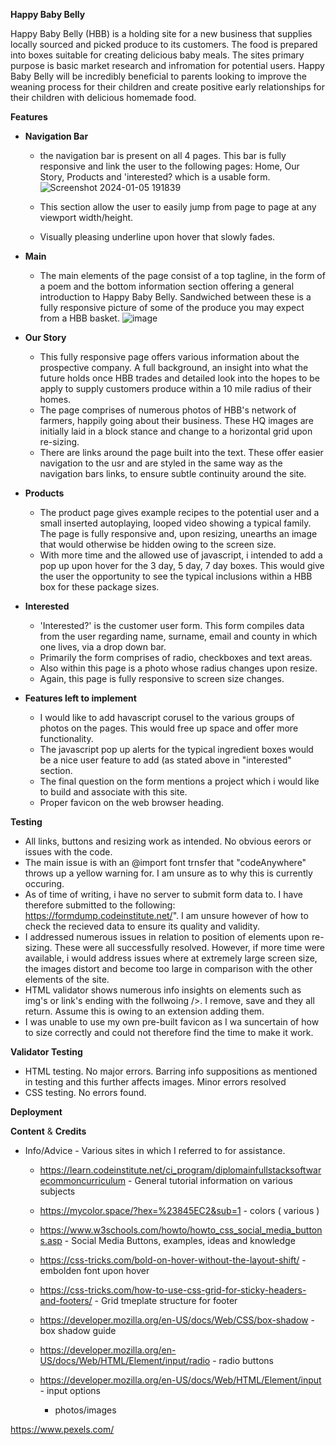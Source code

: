 **Happy Baby Belly**

Happy Baby Belly (HBB) is a holding site for a new business that supplies locally sourced and picked produce to its customers. The food is prepared into boxes suitable for creating delicious baby meals. The sites primary purpose is basic market research and infromation for potential users. Happy Baby Belly will be incredibly beneficial to parents looking to improve the weaning process for their children and create positive early relationships for their children with delicious homemade food.

**Features**

* **Navigation Bar**
  - the navigation bar is present on all 4 pages. This bar is fully responsive and link the user to the following pages: Home, Our Story, Products and 'interested? which is a usable form.![Screenshot 2024-01-05 191839](https://github.com/SamYatesSmith/BabyFoodBoxes/assets/109161693/7d18eac0-737b-471a-abaf-2f6d8be42539)
  
  - This section allow the user to easily jump from page to page at any viewport width/height.

  - Visually pleasing underline upon hover that slowly fades.

* **Main**

  - The main elements of the page consist of a top tagline, in the form of a poem and the bottom information section offering a general introduction to Happy Baby Belly.  Sandwiched between these is a fully responsive picture of some of the produce you may expect from a HBB basket. 
![image](https://github.com/SamYatesSmith/BabyFoodBoxes/assets/109161693/7a54cadb-f622-462a-8bc2-1d2d46da3340)

* **Our Story**
  - This fully responsive page offers various information about the prospective company.  A full background, an insight into what the future holds once HBB trades and detailed look into the hopes to be apply to supply customers produce within a 10 mile radius of their homes. 
  - The page comprises of numerous photos of HBB's network of farmers, happily going about their business.  These HQ images are initially laid in a block stance and change to a horizontal grid upon re-sizing.
  - There are links around the page built into the text.  These offer easier navigation to the usr and are styled in the same way as the navigation bars links, to ensure subtle continuity around the site.

* **Products**
  - The product page gives example recipes to the potential user and a small inserted autoplaying, looped video showing a typical family. The page is fully responsive and, upon resizing, unearths an image that would otherwise be hidden owing to the screen size.
  - With more time and the allowed use of javascript, i intended to add a pop up upon hover for the 3 day, 5 day, 7 day boxes.  This would give the user the opportunity to see the typical inclusions within a HBB box for these package sizes.
 
* **Interested**
  - 'Interested?' is the customer user form.  This form compiles data from the user regarding name, surname, email and county in which one lives, via a drop down bar.
  - Primarily the form comprises of radio, checkboxes and text areas.
  - Also within this page is a photo whose radius changes upon resize.
  - Again, this page is fully responsive to screen size changes.
 
* **Features left to implement**
  - I would like to add havascript corusel to the various groups of photos on the pages.  This would free up space and offer more functionality.
  - The javascript pop up alerts for the typical ingredient boxes would be a nice user feature to add (as stated above in "interested" section.
  - The final question on the form mentions a project which i would like to build and associate with this site.
  - Proper favicon on the web browser heading.
 
**Testing**
  - All links, buttons and resizing work as intended.  No obvious eerors or issues with the code.
  - The main issue is with an @import font trnsfer that "codeAnywhere" throws up a yellow warning for. I am unsure as to why this is currently occuring.
  - As of time of writing, i have no server to submit form data to.  I have therefore submitted to the following: https://formdump.codeinstitute.net/". I am unsure however of how to check the recieved data to ensure its quality and validity.
  - I addressed numerous issues in relation to position of elements upon re-sizing.  These were all successfully resolved.  However, if more time were available, i would address issues where at extremely large screen size, the images distort and become too large in comparison with the other elements of the site.
  - HTML validator shows numerous info insights on elements such as img's or link's ending with the follwoing />.  I remove, save and they all return. Assume this is owing to an extension adding them.
  - I was unable to use my own pre-built favicon as I wa suncertain of how to size correctly and could not therefore find the time to make it work.

**Validator Testing**
  - HTML testing. No major errors. Barring info suppositions as mentioned in testing and this further affects images.  Minor errors resolved 
  - CSS testing. No errors found.

**Deployment**



**Content**  &  **Credits**

* Info/Advice - Various sites in which I referred to for assistance.

  - https://learn.codeinstitute.net/ci_program/diplomainfullstacksoftwarecommoncurriculum - General tutorial information on various subjects

  - https://mycolor.space/?hex=%23845EC2&sub=1 - colors ( various )

  - https://www.w3schools.com/howto/howto_css_social_media_buttons.asp - Social Media Buttons, examples, ideas and knowledge

  - https://css-tricks.com/bold-on-hover-without-the-layout-shift/ - embolden font upon hover

  - https://css-tricks.com/how-to-use-css-grid-for-sticky-headers-and-footers/ - Grid tmeplate structure for footer

  - https://developer.mozilla.org/en-US/docs/Web/CSS/box-shadow - box shadow guide

  - https://developer.mozilla.org/en-US/docs/Web/HTML/Element/input/radio - radio buttons

  - https://developer.mozilla.org/en-US/docs/Web/HTML/Element/input - input options

    - photos/images

https://www.pexels.com/




 


